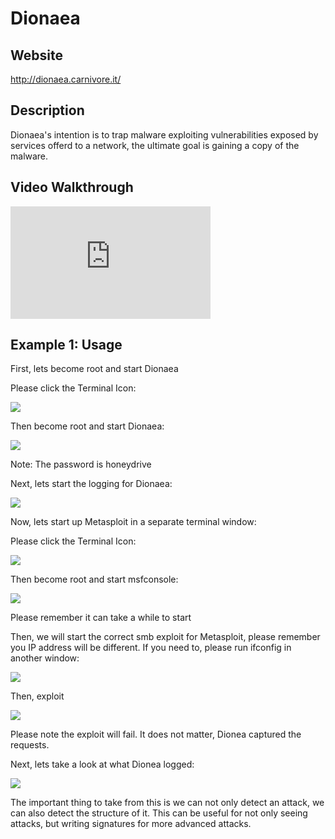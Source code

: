 Dionaea
=======

Website
-------

<http://dionaea.carnivore.it/>

Description
-----------

Dionaea's intention is to trap malware exploiting vulnerabilities exposed by
services offerd to a network, the ultimate goal is gaining a copy of the malware.

Video Walkthrough
-----------------

<iframe src="https://onedrive.live.com/embed?cid=8D6C4317A39E3D29&resid=8D6C4317A39E3D29%2155676&authkey=ANPLYcU7rjTgOt8" width="320" height="180" frameborder="0" scrolling="no" allowfullscreen sandbox="allow-scripts allow-pointer-lock allow-forms allow-same-origin"></iframe>

Example 1: Usage
----------------

First, lets become root and start Dionaea

Please click the Terminal Icon:

![](Dionaea_files/image076.png)

Then become root and start Dionaea:

![](Dionaea_files/image078.png)

Note: The password is honeydrive

Next, lets start the logging for Dionaea:

![](Dionaea_files/image080.png)

Now, lets start up Metasploit in a separate terminal window:

Please click the Terminal Icon:

![](Dionaea_files/image082.png)

Then become root and start msfconsole:

![](Dionaea_files/image084.png)

Please remember it can take a while to start

Then, we will start the correct smb exploit for Metasploit, please
remember you IP address will be different. If you need to, please run
ifconfig in another window:

![](Dionaea_files/image086.png)

Then, exploit

![](Dionaea_files/image088.png)

Please note the exploit will fail. It does not matter, Dionea captured
the requests.

Next, lets take a look at what Dionea logged:

![](Dionaea_files/image090.png)

The important thing to take from this is we can not only detect an
attack, we can also detect the structure of it. This can be useful for
not only seeing attacks, but writing signatures for more advanced
attacks.
